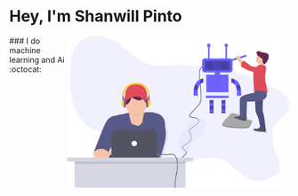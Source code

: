 # __Hey, I'm Shanwill Pinto__
<img src="profile.svg" width="400" align="right">
### I do machine learning and Ai :octocat:
